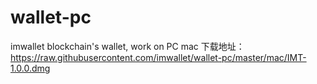 # wallet-pc
imwallet blockchain's wallet, work on PC
mac 下载地址：https://raw.githubusercontent.com/imwallet/wallet-pc/master/mac/IMT-1.0.0.dmg
